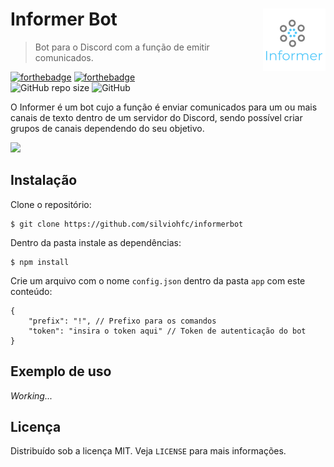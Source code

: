 # Informer Bot <img align="right" src="public/logo.png" width="100">
> Bot para o Discord com a função de emitir comunicados.

[![forthebadge](https://forthebadge.com/images/badges/made-with-javascript.svg)](https://forthebadge.com) [![forthebadge](https://forthebadge.com/images/badges/built-with-love.svg)](https://forthebadge.com) \
![GitHub repo size](https://img.shields.io/github/repo-size/silviohfc/informerbot?style=for-the-badge) ![GitHub](https://img.shields.io/github/license/silviohfc/informerbot?color=blue&style=for-the-badge)

O Informer é um bot cujo a função é enviar comunicados para um ou mais canais de texto dentro de um servidor do Discord, sendo possível criar grupos de canais dependendo do seu objetivo.

![](https://github.com/dbader/readme-template/blob/master/header.png?raw=true)

## Instalação
Clone o repositório:
``` 
$ git clone https://github.com/silviohfc/informerbot
```
Dentro da pasta instale as dependências:
``` 
$ npm install
```
Crie um arquivo com o nome ```config.json``` dentro da pasta ```app``` com este conteúdo:
```
{
    "prefix": "!", // Prefixo para os comandos
    "token": "insira o token aqui" // Token de autenticação do bot
}
```

## Exemplo de uso
_Working..._

## Licença
Distribuído sob a licença MIT. Veja ```LICENSE``` para mais informações.